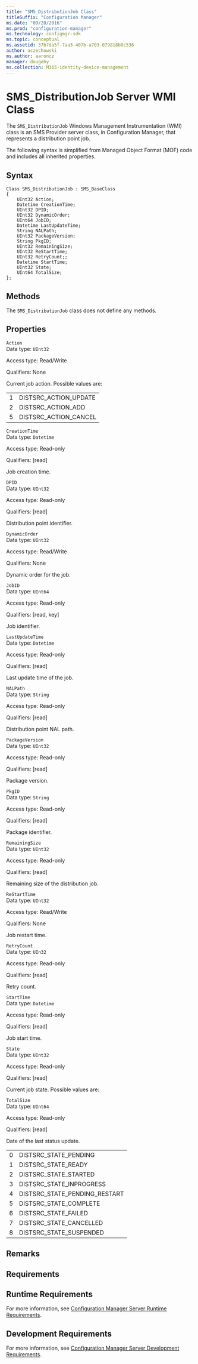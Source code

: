 ```yaml
---
title: "SMS_DistributionJob Class"
titleSuffix: "Configuration Manager"
ms.date: "09/20/2016"
ms.prod: "configuration-manager"
ms.technology: configmgr-sdk
ms.topic: conceptual
ms.assetid: 37b7da5f-7aa3-407b-a703-079818b8c536
author: aczechowski
ms.author: aaroncz
manager: dougeby
ms.collection: M365-identity-device-management
---
```

# SMS_DistributionJob Server WMI Class
The `SMS_DistributionJob` Windows Management Instrumentation (WMI) class is an SMS Provider server class, in Configuration Manager, that represents a distribution point job.   

 The following syntax is simplified from Managed Object Format (MOF) code and includes all inherited properties.  

## Syntax  

```  
Class SMS_DistributionJob : SMS_BaseClass  
{  
    UInt32 Action;  
    Datetime CreationTime;  
    UInt32 DPID;  
    UInt32 DynamicOrder;  
    UInt64 JobID;  
    Datetime LastUpdateTime;  
    String NALPath;  
    UInt32 PackageVersion;  
    String PkgID;  
    UInt32 RemainingSize;  
    UInt32 ReStartTime;  
    UInt32 RetryCount;;  
    Datetime StartTime;  
    UInt32 State;  
    UInt64 TotalSize;  
};  
```  

## Methods  
 The `SMS_DistributionJob` class does not define any methods.  

## Properties  
 `Action`  
 Data type: `UInt32`  

 Access type: Read/Write  

 Qualifiers: None  

 Current job action. Possible values are:  

|||  
|-|-|  
|1|DISTSRC_ACTION_UPDATE|  
|2|DISTSRC_ACTION_ADD|  
|5|DISTSRC_ACTION_CANCEL|  

 `CreationTime`  
 Data type: `Datetime`  

 Access type: Read-only  

 Qualifiers: [read]  

 Job creation time.  

 `DPID`  
 Data type: `UInt32`  

 Access type: Read-only  

 Qualifiers: [read]  

 Distribution point identifier.  

 `DynamicOrder`  
 Data type: `UInt32`  

 Access type: Read/Write  

 Qualifiers: None  

 Dynamic order for the job.  

 `JobID`  
 Data type: `UInt64`  

 Access type: Read-only  

 Qualifiers: [read, key]  

 Job identifier.  

 `LastUpdateTime`  
 Data type: `Datetime`  

 Access type: Read-only  

 Qualifiers: [read]  

 Last update time of the job.  

 `NALPath`  
 Data type: `String`  

 Access type: Read-only  

 Qualifiers: [read]  

 Distribution point NAL path.  

 `PackageVersion`  
 Data type: `UInt32`  

 Access type: Read-only  

 Qualifiers: [read]  

 Package version.  

 `PkgID`  
 Data type: `String`  

 Access type: Read-only  

 Qualifiers: [read]  

 Package identifier.  

 `RemainingSize`  
 Data type: `UInt32`  

 Access type: Read-only  

 Qualifiers: [read]  

 Remaining size of the distribution job.  

 `ReStartTime`  
 Data type: `UInt32`  

 Access type: Read/Write  

 Qualifiers: None  

 Job restart time.  

 `RetryCount`  
 Data type: `UIn32`  

 Access type: Read-only  

 Qualifiers: [read]  

 Retry count.  

 `StartTime`  
 Data type: `Datetime`  

 Access type: Read-only  

 Qualifiers: [read]  

 Job start time.  

 `State`  
 Data type: `UInt32`  

 Access type: Read-only  

 Qualifiers: [read]  

 Current job state. Possible values are:  

 `TotalSize`  
 Data type: `UInt64`  

 Access type: Read-only  

 Qualifiers: [read]  

 Date of the last status update.  

|||  
|-|-|  
|0|DISTSRC_STATE_PENDING|  
|1|DISTSRC_STATE_READY|  
|2|DISTSRC_STATE_STARTED|  
|3|DISTSRC_STATE_INPROGRESS|  
|4|DISTSRC_STATE_PENDING_RESTART|  
|5|DISTSRC_STATE_COMPLETE|  
|6|DISTSRC_STATE_FAILED|  
|7|DISTSRC_STATE_CANCELLED|  
|8|DISTSRC_STATE_SUSPENDED|  

## Remarks  

## Requirements  

## Runtime Requirements  
 For more information, see [Configuration Manager Server Runtime Requirements](../../../../../develop/core/reqs/server-runtime-requirements.md).  

## Development Requirements  
 For more information, see [Configuration Manager Server Development Requirements](../../../../../develop/core/reqs/server-development-requirements.md).
